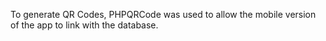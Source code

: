 To generate QR Codes, PHPQRCode was used to allow the mobile version of the app to link with the database.